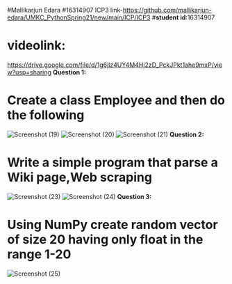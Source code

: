 #Mallikarjun Edara
#16314907
ICP3 link-https://github.com/mallikarjun-edara/UMKC_PythonSpring21/new/main/ICP/ICP3
#**student id**:16314907
# videolink:
https://drive.google.com/file/d/1g6jlz4UY4M4Hj2zD_PckJPkt1ahe9mxP/view?usp=sharing
**Question 1:**
# Create a class Employee and then do the following
![Screenshot (19)](https://user-images.githubusercontent.com/63585043/107128566-54a4f280-6884-11eb-8ba2-a81de3e69da4.png)
![Screenshot (20)](https://user-images.githubusercontent.com/63585043/107128639-e3b20a80-6884-11eb-99ec-3dc465e7c46c.png)
![Screenshot (21)](https://user-images.githubusercontent.com/63585043/107128646-eca2dc00-6884-11eb-9723-02ef5dea105d.png)
**Question 2:**
# Write a simple program that parse a Wiki page,Web scraping 
![Screenshot (23)](https://user-images.githubusercontent.com/63585043/107128897-ff1e1500-6886-11eb-940c-5412c5ba1055.png)
![Screenshot (24)](https://user-images.githubusercontent.com/63585043/107129175-14943e80-6889-11eb-8d00-17dc874105d3.png)
**Question 3:**
# Using NumPy create random vector of size 20 having only float in the range 1-20
![Screenshot (25)](https://user-images.githubusercontent.com/63585043/107129514-6e960380-688b-11eb-85c5-fa22a855199d.png)


